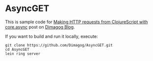 # AsyncGET

This is sample code for
[Making HTTP requests from ClojureScript with core.async](http://dimagog.github.io/blog/clojure/clojurescript/2013/07/12/making-http-requests-from-clojurescript-with-core.async/)
post on
[Dimagog Blog](http://dimagog.github.io).

If you want to build and run it locally, execute:

```
git clone https://github.com/Dimagog/AsyncGET.git
cd AsyncGET
lein ring server
```
